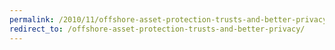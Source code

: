 ```yaml
---
permalink: /2010/11/offshore-asset-protection-trusts-and-better-privacy/
redirect_to: /offshore-asset-protection-trusts-and-better-privacy/
---
```

